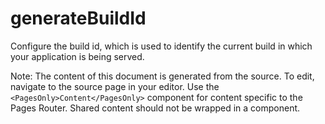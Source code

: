 # generateBuildId

Configure the build id, which is used to identify the current build in which your application is being served. 

Note: The content of this document is generated from the source. To edit, navigate to the source page in your editor. Use the `<PagesOnly>Content</PagesOnly>` component for content specific to the Pages Router. Shared content should not be wrapped in a component.